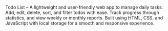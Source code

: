 Todo List – A lightweight and user-friendly web app to manage daily tasks.
Add, edit, delete, sort, and filter todos with ease. Track progress through statistics, and view weekly or monthly reports. 
Built using HTML, CSS, and JavaScript with local storage for a smooth and responsive experience.

